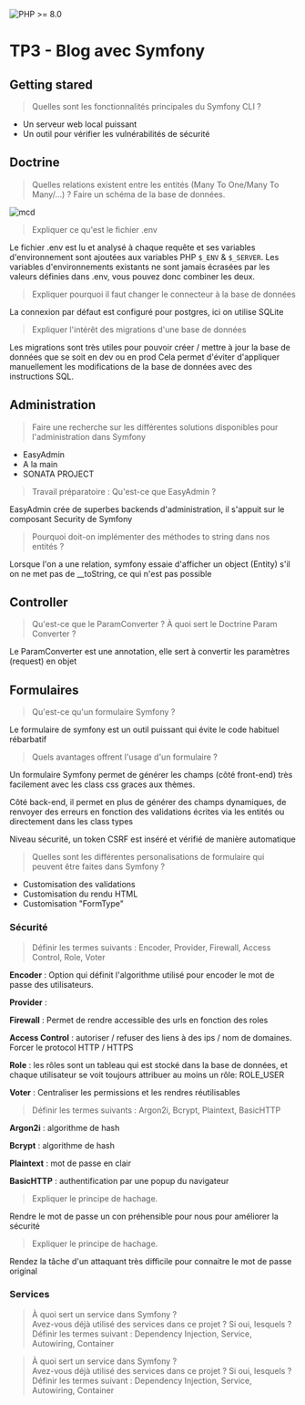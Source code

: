 ![PHP >= 8.0](https://img.shields.io/badge/php-%3E%3D%208.0-8892BF.svg)

# TP3 - Blog avec Symfony

## Getting stared

> Quelles sont les fonctionnalités principales du Symfony CLI ?

- Un serveur web local puissant
- Un outil pour vérifier les vulnérabilités de sécurité

## Doctrine
> Quelles relations existent entre les entités (Many To One/Many To Many/...) ?
Faire un schéma de la base de données.

![mcd](https://nathan-cuvellier.fr/img/mcd_tp3.png)


> Expliquer ce qu'est le fichier .env

Le fichier .env est lu et analysé à chaque requête et ses variables d'environnement sont ajoutées aux variables PHP `$_ENV` & `$_SERVER`. Les variables d'environnements existants ne sont jamais écrasées par les valeurs définies dans .env, vous pouvez donc combiner les deux.

> Expliquer pourquoi il faut changer le connecteur à la base de données

La connexion par défaut est configuré pour postgres, ici on utilise SQLite

> Expliquer l'intérêt des migrations d'une base de données

Les migrations sont très utiles pour pouvoir créer / mettre à jour la base de données que se soit en dev ou en prod
Cela permet d'éviter d'appliquer manuellement les modifications de la base de données avec des instructions SQL.

## Administration

> Faire une recherche sur les différentes solutions disponibles pour l'administration dans Symfony

- EasyAdmin
- A la main
- SONATA PROJECT

> Travail préparatoire : Qu'est-ce que EasyAdmin ?

EasyAdmin crée de superbes backends d'administration, il s'appuit sur le composant Security de Symfony

> Pourquoi doit-on implémenter des méthodes to string dans nos entités ?

Lorsque l'on a une relation, symfony essaie d'afficher un object (Entity) s'il on ne met pas de __toString, ce qui n'est pas possible


## Controller

> Qu'est-ce que le ParamConverter ? À quoi sert le Doctrine Param Converter ?

Le ParamConverter est une annotation, elle sert à convertir les paramètres (request) en objet

## Formulaires

> Qu'est-ce qu'un formulaire Symfony ?

Le formulaire de symfony est un outil puissant qui évite le code habituel rébarbatif

> Quels avantages offrent l'usage d'un formulaire ?

Un formulaire Symfony permet de générer les champs (côté front-end) très facilement avec les class css graces aux thèmes.

Côté back-end, il permet en plus de générer des champs dynamiques, de renvoyer des erreurs en fonction des validations écrites via les entités ou directement dans les class types

Niveau sécurité, un token CSRF est inséré et vérifié de manière automatique

> Quelles sont les différentes personalisations de formulaire qui peuvent être faites dans Symfony ?

- Customisation des validations
- Customisation du rendu HTML
- Customisation "FormType"

### Sécurité

> Définir les termes suivants : Encoder, Provider, Firewall, Access Control, Role, Voter

**Encoder** : Option qui définit l'algorithme utilisé pour encoder le mot de passe des utilisateurs.

**Provider** : 

**Firewall** : Permet de rendre accessible des urls en fonction des roles

**Access Control** : autoriser / refuser des liens à des ips / nom de domaines. Forcer le protocol HTTP / HTTPS

**Role** : les rôles sont un tableau qui est stocké dans la base de données, et chaque utilisateur se voit toujours attribuer au moins un rôle: ROLE_USER

**Voter** : Centraliser les permissions et les rendres réutilisables

> Définir les termes suivants : Argon2i, Bcrypt, Plaintext, BasicHTTP

**Argon2i** : algorithme de hash

**Bcrypt** : algorithme de hash

**Plaintext** : mot de passe en clair

**BasicHTTP** : authentification par une popup du navigateur

> Expliquer le principe de hachage.

Rendre le mot de passe un con préhensible pour nous pour améliorer la sécurité

> Expliquer le principe de hachage.

Rendez la tâche d'un attaquant très difficile pour connaitre le mot de passe original

### Services

> À quoi sert un service dans Symfony ? <br />
Avez-vous déjà utilisé des services dans ce projet ? Si oui, lesquels ?<br />
Définir les termes suivant : Dependency Injection, Service, Autowiring, Container

> À quoi sert un service dans Symfony ? <br />
Avez-vous déjà utilisé des services dans ce projet ? Si oui, lesquels ?<br />
Définir les termes suivant : Dependency Injection, Service, Autowiring, Container

